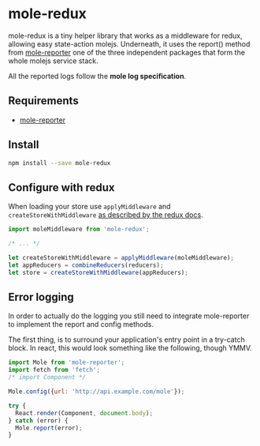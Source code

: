 # mole-redux

mole-redux is a tiny helper library that works as a middleware for redux,
allowing easy state-action molejs.
Underneath, it uses the report() method from
[mole-reporter](https://github.com/molejs/mole-reporter) one of the three
independent packages that form the whole molejs service stack.

All the reported logs follow the **mole log specification**.

## Requirements
* [mole-reporter](https://github.com/molejs/mole-reporter)

## Install

```bash
npm install --save mole-redux
```

## Configure with redux

When loading your store use `applyMiddleware` and `createStoreWithMiddleware`
[as described by the redux docs](https://rackt.github.io/redux/docs/advanced/Middleware.html).

```javascript
import moleMiddleware from 'mole-redux';

/* ... */

let createStoreWithMiddleware = applyMiddleware(moleMiddleware);
let appReducers = combineReducers(reducers);
let store = createStoreWithMiddleware(appReducers);
```

## Error logging

In order to actually do the logging you still need to integrate mole-reporter to
implement the report and config methods.

The first thing, is to surround your application's entry point in a try-catch block.
In react, this would look something like the following, though YMMV.

```javascript
import Mole from 'mole-reporter';
import fetch from 'fetch';
/* import Component */

Mole.config({url: 'http://api.example.com/mole'});

try {
  React.render(Component, document.body);
} catch (error) {
  Mole.report(error);
}
```

